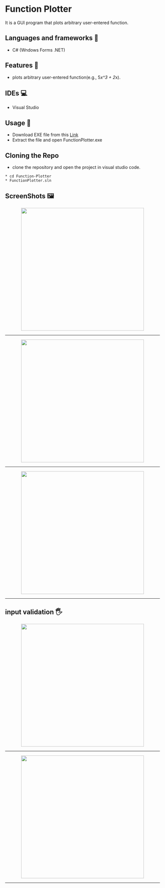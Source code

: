 # Function Plotter
It is a GUI program that plots arbitrary user-entered function.
## Languages and frameworks 📑
* C# (Wndows Forms .NET)
## Features 🥇
* plots arbitrary user-entered function(e.g., 5*x^3 + 2*x).
## IDEs 💻
* Visual Studio
## Usage 🚀
* Download EXE file from this [Link](https://github.com/MohamedRagaab/Function-Plotter/blob/main/EXE%20app/Release.rar) 
* Extract the file and open FunctionPlotter.exe
## Cloning the Repo 
* clone the repository and open the project in visual studio code.
```
* cd Function-Plotter
* FunctionPlotter.sln
```
## ScreenShots 🖼️
<div align='center'>
<img height="400px" src="https://user-images.githubusercontent.com/38363762/168396193-c929283b-a88c-407c-b390-77371111c4a1.png">
<hr/>
</div>

<div align='center'>
<img height="400px" src="https://user-images.githubusercontent.com/38363762/168396432-e0dd2555-344e-4f29-b799-fa09a2410423.png">
<hr/>
</div>

<div align='center'>
<img height="400px" src="https://user-images.githubusercontent.com/38363762/168396504-8b53af60-5706-498c-bba4-8609c87be6e1.png">
<hr/>
</div>

## input validation 🖐️
<div align='center'>
<img height="400px" src="https://user-images.githubusercontent.com/38363762/168396573-b4296a2a-aea0-4e8a-b0b4-2f01ba0cd0c4.png">
<hr/>
</div>

<div align='center'>
<img height="400px" src="https://user-images.githubusercontent.com/38363762/168397096-c16a3822-5d5e-4996-b720-a4bfed59d351.png">
<hr/>
</div>


